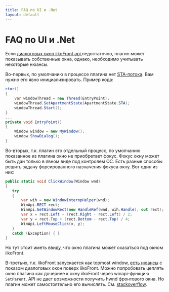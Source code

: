 ```yaml
---
title: FAQ по UI и .Net
layout: default
---
```

# FAQ по UI и .Net 
Если [диалоговых окон iikoFront api ](ViewManager.md "ViewManager") недостаточно, плагин может показывать собственные окна, однако, необходимо учитывать некоторые нюансы.

Во-первых, по умолчанию в процессе плагина нет [STA-потока](https://msdn.microsoft.com/library/ms809971.aspx "Understanding and Using COM Threading Models"). Вам нужно его явно инициализировать. Пример кода:

```cs
ctor()
{
    var windowThread = new Thread(EntryPoint);
    windowThread.SetApartmentState(ApartmentState.STA);
    windowThread.Start();
}
...
private void EntryPoint()
{
    Window window = new MyWindow();
    window.ShowDialog();
}
```

Во-вторых, т.к. плагин это отдельный процесс, по умолчанию показанное из плагина окно не приобретает фокус. Фокус окну может быть дан только в явном виде под контролем ОС. Есть разные способы решить задачу форсированного назначения фокуса окну. Вот один из них:
```cs
public static void ClickWindow(Window wnd)
{
   try
   {
       var wih = new WindowInteropHelper(wnd);
       WinApi.RECT rect;
       WinApi.GetWindowRect(new HandleRef(wnd, wih.Handle), out rect);
       var x = rect.Left + (rect.Right - rect.Left) / 2;
       var y = rect.Top + (rect.Bottom - rect.Top) / 4;
       WinApi.LeftMouseClick(x, y);
   }
   catch (Exception) { }
}
```
Но тут стоит иметь ввиду, что окно плагина может оказаться под окном iikoFront.

В-третьих, т.к. iikoFront запускается как topmost window, [есть нюансы](https://social.msdn.microsoft.com/Forums/en-US/fb4a7d5f-c98b-461f-a527-7d5dd4cd03e6/multiple-topmost-windows?forum=wpf "Multiple Topmost Windows") с показом диалоговых окон поверх iikoFront.
Можно попробовать цеплять окно плагина как дочернее к окну iikoFront через winapi-функцию `SetParent`. API не дает возможности получить hwnd фронтового окна. Но плагин может самостоятельно его вычислять. См. [stackoverflow](https://stackoverflow.com/questions/10676649/attach-window-to-window-of-another-process).





